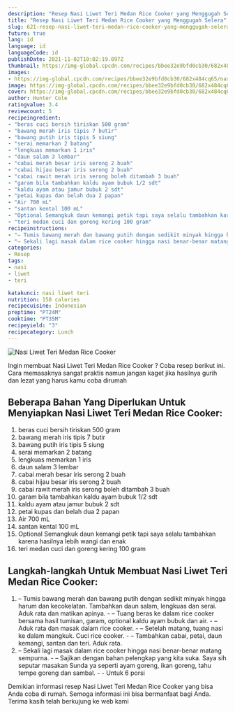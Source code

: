 ```yaml
---
description: "Resep Nasi Liwet Teri Medan Rice Cooker yang Menggugah Selera"
title: "Resep Nasi Liwet Teri Medan Rice Cooker yang Menggugah Selera"
slug: 621-resep-nasi-liwet-teri-medan-rice-cooker-yang-menggugah-selera
future: true
lang: id
language: id
languageCode: id
publishDate: 2021-11-02T10:02:19.097Z 
thumbnail: https://img-global.cpcdn.com/recipes/bbee32e9bfd0cb30/682x484cq65/nasi-liwet-teri-medan-rice-cooker-foto-resep-utama.png
images:
- https://img-global.cpcdn.com/recipes/bbee32e9bfd0cb30/682x484cq65/nasi-liwet-teri-medan-rice-cooker-foto-resep-utama.png
image: https://img-global.cpcdn.com/recipes/bbee32e9bfd0cb30/682x484cq65/nasi-liwet-teri-medan-rice-cooker-foto-resep-utama.png
cover: https://img-global.cpcdn.com/recipes/bbee32e9bfd0cb30/682x484cq65/nasi-liwet-teri-medan-rice-cooker-foto-resep-utama.png
author: Hunter Cole
ratingvalue: 3.4
reviewcount: 5
recipeingredient:
- "beras cuci bersih tiriskan 500 gram"
- "bawang merah iris tipis 7 butir"
- "bawang putih iris tipis 5 siung"
- "serai memarkan 2 batang"
- "lengkuas memarkan 1 iris"
- "daun salam 3 lembar"
- "cabai merah besar iris serong 2 buah"
- "cabai hijau besar iris serong 2 buah"
- "cabai rawit merah iris serong boleh ditambah 3 buah"
- "garam bila tambahkan kaldu ayam bubuk 1/2 sdt"
- "kaldu ayam atau jamur bubuk 2 sdt"
- "petai kupas dan belah dua 2 papan"
- "Air 700 mL"
- "santan kental 100 mL"
- "Optional Semangkuk daun kemangi petik tapi saya selalu tambahkan karena hasilnya lebih wangi dan enak "
- "teri medan cuci dan goreng kering 100 gram"
recipeinstructions:
- "– Tumis bawang merah dan bawang putih dengan sedikit minyak hingga harum dan kecokelatan. Tambahkan daun salam, lengkuas dan serai. Aduk rata dan matikan apinya. – Tuang beras ke dalam rice cooker bersama hasil tumisan, garam, optional kaldu ayam bubuk dan air. – Aduk rata dan masak dalam rice cooker. – Setelah matang, tuang nasi ke dalam mangkuk. Cuci rice cooker. – Tambahkan cabai, petai, daun kemangi, santan dan teri. Aduk rata."
- "– Sekali lagi masak dalam rice cooker hingga nasi benar-benar matang sempurna. – Sajikan dengan bahan pelengkap yang kita suka. Saya sih seputar masakan Sunda ya seperti ayam goreng, ikan goreng, tahu tempe goreng dan sambal.  Untuk 6 porsi"
categories:
- Resep
tags:
- nasi
- liwet
- teri

katakunci: nasi liwet teri 
nutrition: 158 calories
recipecuisine: Indonesian
preptime: "PT24M"
cooktime: "PT35M"
recipeyield: "3"
recipecategory: Lunch
---
```



![Nasi Liwet Teri Medan Rice Cooker](https://img-global.cpcdn.com/recipes/bbee32e9bfd0cb30/682x484cq65/nasi-liwet-teri-medan-rice-cooker-foto-resep-utama.png)

Ingin membuat Nasi Liwet Teri Medan Rice Cooker ? Coba resep berikut ini. Cara memasaknya sangat praktis namun jangan kaget jika hasilnya gurih dan lezat yang harus kamu coba dirumah

<!--inarticleads1-->

## Beberapa Bahan Yang Diperlukan Untuk Menyiapkan Nasi Liwet Teri Medan Rice Cooker:

1. beras cuci bersih tiriskan 500 gram
1. bawang merah iris tipis 7 butir
1. bawang putih iris tipis 5 siung
1. serai memarkan 2 batang
1. lengkuas memarkan 1 iris
1. daun salam 3 lembar
1. cabai merah besar iris serong 2 buah
1. cabai hijau besar iris serong 2 buah
1. cabai rawit merah iris serong boleh ditambah 3 buah
1. garam bila tambahkan kaldu ayam bubuk 1/2 sdt
1. kaldu ayam atau jamur bubuk 2 sdt
1. petai kupas dan belah dua 2 papan
1. Air 700 mL
1. santan kental 100 mL
1. Optional Semangkuk daun kemangi petik tapi saya selalu tambahkan karena hasilnya lebih wangi dan enak 
1. teri medan cuci dan goreng kering 100 gram



<!--inarticleads2-->

## Langkah-langkah Untuk Membuat Nasi Liwet Teri Medan Rice Cooker:

1. – Tumis bawang merah dan bawang putih dengan sedikit minyak hingga harum dan kecokelatan. Tambahkan daun salam, lengkuas dan serai. Aduk rata dan matikan apinya. - – Tuang beras ke dalam rice cooker bersama hasil tumisan, garam, optional kaldu ayam bubuk dan air. - – Aduk rata dan masak dalam rice cooker. - – Setelah matang, tuang nasi ke dalam mangkuk. Cuci rice cooker. - – Tambahkan cabai, petai, daun kemangi, santan dan teri. Aduk rata.
1. – Sekali lagi masak dalam rice cooker hingga nasi benar-benar matang sempurna. - – Sajikan dengan bahan pelengkap yang kita suka. Saya sih seputar masakan Sunda ya seperti ayam goreng, ikan goreng, tahu tempe goreng dan sambal. -  - Untuk 6 porsi




Demikian informasi  resep Nasi Liwet Teri Medan Rice Cooker   yang bisa Anda coba di rumah. Semoga informasi ini bisa bermanfaat bagi Anda. Terima kasih telah berkujung ke web kami
